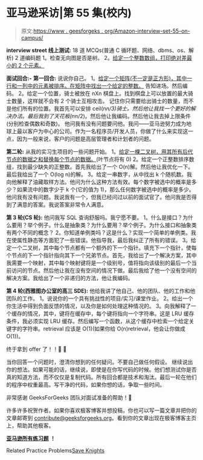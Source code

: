 # 亚马逊采访|第 55 集(校内)

> 原文:[https://www . geesforgeks . org/Amazon-interview-set-55-on-campus/](https://www.geeksforgeeks.org/amazon-interview-set-55-on-campus/)

**interview street 线上测试:**
18 道 MCQs(普通 C 循环题、网络、dbms、os、解析)
2 道编码题
1。检查无向图是否是树。
2。[给定一个整数数组，打印绝对差最小的 2 个元素。](https://practice.geeksforgeeks.org/problems/minimum-difference-pair/0)

**面试回合:-**
**第一回合:**
说说你自己。
1。[给定一个矩阵(不一定是正方形)，其中一行和一列中的元素被排序。在矩阵中找出一个给定的整数。](https://practice.geeksforgeeks.org/problems/search-in-a-matrix/0)
告知进场。然后编码。
2。给定一个位置，骑士被放在 nXn 棋盘上。找到棋盘上可以放置的最大骑士数量，这样就不会有 2 个骑士互相攻击。
记住你只需要给出骑士的数量，而不是他们所有的位置。我首先可以安排 ceil(n*n/3)骑士。然后他让我找一个更好的解决办法。最后我到了天花板(n*n/2)。然后他让我编码。然后他让我去掉上限条件(分别检查偶数和奇数)。
他问我有没有问题要问他。我问——亚马逊努力成为地球上最以客户为中心的公司。作为一名程序员/开发人员，你做了什么来实现这一点，因为一般来说，客户的问题是高层管理者和计划者的问题。

**第二轮:**
从我的实习生项目的一些问题开始。
1。[给定一棵二叉树，用其所有后代节点的数据之和替换每个节点的数据。](https://practice.geeksforgeeks.org/problems/transform-to-sum-tree/1)(叶节点将有 0)
2。给定一个正整数排序数组，找到最少缺失的正整数。首先我给出了一个 O(n)解。然后他让我优化一下。最后我给出了一个 O(log n)的解。
3。给定一串数字，从中找出 k 个随机数。我向他解释了油藏取样方法。他问为什么这种方法有效。每个数字被选中的概率是多少？如果流中的数字少于 k 个(它的值为 1)，那么任何数字被选中的概率是多少。
他问我有没有问题。我说我有一个，但我已经问过以前的面试官了。他问我是否得到了满意的答案。我说答案非常令人满意。

**第 3 轮(CS 轮):**
他问我写 SQL 查询舒服吗。我宁愿不要。
1。什么是接口？为什么要用？举个例子。什么是抽象类？为什么要用？举个例子。为什么接口和抽象类有两个不同的概念？
2。你知道单例类吗？这是什么？实现一个简单的单例类。我在使属性静态等方面犯了一些错误。他指导我，最后我纠正了所有的错误。
3。给定一个二叉树，其中每个节点都有一个额外的下一个指针。填充下一个指针，使每个节点的下一个指针指向其下一个兄弟节点。首先，我给出了一个解决方案，其中我需要一个映射，其中每个映射键将是一个级别号，值将指向该级别的最后一个当前访问的节点。然后他让我在没有空间的情况下做。最后我给了他一个没有空间的解决方案。我给出了一个非递归的方法，他让我编码。

**第 4 轮(西雅图办公室的高三 SDE):**
他给我讲了他自己、他的团队、他的工作和他团队的工作。
1。说说你的一个具有挑战性的项目/实习/课堂作业。
2。给出一个你生活中得到负面反馈的情况，以及你是如何处理这种情况的。
3。向我解释了一个缓存的情况，其中，键将在缓存中，每个键将指向一个字符串。这是 LRU 缓存条件，我必须实现 LRU 缓存。然后编写一个函数，从这个缓存中检索一个给定关键字的字符串。retrieval 应该是 O(1)(如果你给 O(n)retrieval，他会让你做成 O(1))。

终于拿到 offer 了！！🙂 🙂

当你回答一个问题时，澄清你想到的任何疑问。不要自己做任何假设。
继续说出你的想法。如果可能的话，继续说，即使是在你写代码的时候。他们想测试你是否真的知道方法，而不仅仅是复制代码。所有回合都是技术和淘汰。最后一轮在他们的程序中权重最高。写干净的代码，如果你想的话，争取一些时间。

非常感谢 GeeksForGeeks 团队对面试准备的帮助！🙂

许多许多祝贺作者。如果你喜欢极客博客并想投稿，你也可以写一篇文章并把你的文章邮寄到 contribute@geeksforgeeks.org。看到你的文章出现在极客博客主页上，帮助其他极客。

[**亚马逊所有练习题**](https://practice.geeksforgeeks.org/company/Amazon/) **！**

Related Practice Problems[Save Knights](https://practice.geeksforgeeks.org/problems/save-knights/0)